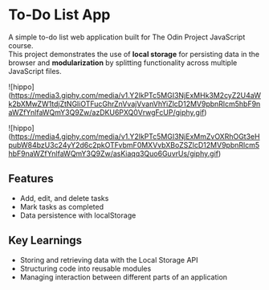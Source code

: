 # To-Do List App

A simple to-do list web application built for The Odin Project JavaScript course.  
This project demonstrates the use of **local storage** for persisting data in the browser and **modularization** by splitting functionality across multiple JavaScript files.

![hippo] (https://media3.giphy.com/media/v1.Y2lkPTc5MGI3NjExMHk3M2cyZ2U4aWk2bXMwZW1tdjZtNGliOTFucGhrZnVvajVvanVhYiZlcD12MV9pbnRlcm5hbF9naWZfYnlfaWQmY3Q9Zw/azDKU6PXQ0VrwgFcUP/giphy.gif)

![hippo] (https://media4.giphy.com/media/v1.Y2lkPTc5MGI3NjExMmZvOXRhOGt3eHpubW84bzU3c24yY2d6c2pkOTFvbmF0MXVvbXBoZSZlcD12MV9pbnRlcm5hbF9naWZfYnlfaWQmY3Q9Zw/asKiaqq3Quo6GuvrUs/giphy.gif)

## Features
- Add, edit, and delete tasks
- Mark tasks as completed
- Data persistence with localStorage

## Key Learnings
- Storing and retrieving data with the Local Storage API
- Structuring code into reusable modules
- Managing interaction between different parts of an application